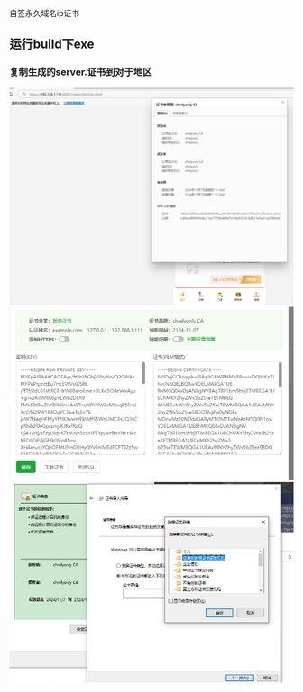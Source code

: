 自签永久域名ip证书



## 运行build下exe
### 复制生成的server.证书到对于地区

![img.png](build%2Fimg%2Fimg.png)![img_1.png](build%2Fimg%2Fimg_1.png)![img_2.png](build%2Fimg%2Fimg_2.png)
